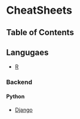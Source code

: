 # CheatSheets
 
## Table of Contents

## Langugaes
- [R](Languages/R.r)
### Backend

#### Python

- [Django](Backends/Python/Django.py)

